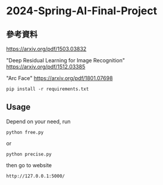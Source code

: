 # 2024-Spring-AI-Final-Project
## 參考資料
https://arxiv.org/pdf/1503.03832

"Deep Residual Learning for Image Recognition" https://arxiv.org/pdf/1512.03385

"Arc Face" https://arxiv.org/pdf/1801.07698

```
pip install -r requirements.txt
```
## Usage
Depend on your need, run  
```
python free.py
```
or  
```
python precise.py
```
then go to website  
```
http://127.0.0.1:5000/
```
